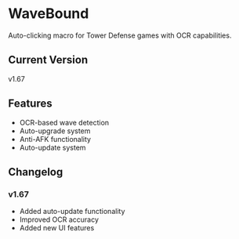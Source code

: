# WaveBound

Auto-clicking macro for Tower Defense games with OCR capabilities.

## Current Version
v1.67

## Features
- OCR-based wave detection
- Auto-upgrade system
- Anti-AFK functionality
- Auto-update system

## Changelog
### v1.67
- Added auto-update functionality
- Improved OCR accuracy
- Added new UI features
